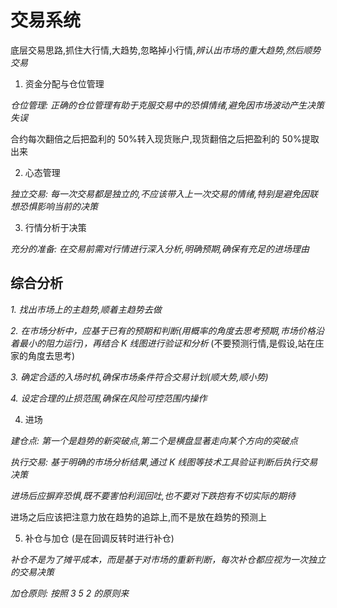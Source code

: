# 交易系统

底层交易思路,抓住大行情,大趋势,忽略掉小行情,_辨认出市场的重大趋势,然后顺势交易_

1. 资金分配与仓位管理

_仓位管理: 正确的仓位管理有助于克服交易中的恐惧情绪,避免因市场波动产生决策失误_

合约每次翻倍之后把盈利的 50%转入现货账户,现货翻倍之后把盈利的 50%提取出来

2. 心态管理

_独立交易: 每一次交易都是独立的,不应该带入上一次交易的情绪,特别是避免因联想恐惧影响当前的决策_

3. 行情分析于决策

_充分的准备: 在交易前需对行情进行深入分析,明确预期,确保有充足的进场理由_

## 综合分析

_1. 找出市场上的主趋势,顺着主趋势去做_

_2. 在市场分析中，应基于已有的预期和判断(用概率的角度去思考预期,市场价格沿着最小的阻力运行)，再结合 K 线图进行验证和分析_
(不要预测行情,是假设,站在庄家的角度去思考)

_3. 确定合适的入场时机,确保市场条件符合交易计划(顺大势,顺小势)_

_4. 设定合理的止损范围,确保在风险可控范围内操作_

4. 进场

_建仓点: 第一个是趋势的新突破点,第二个是横盘显著走向某个方向的突破点_

_执行交易: 基于明确的市场分析结果,通过 K 线图等技术工具验证判断后执行交易决策_

_进场后应摒弃恐惧,既不要害怕利润回吐,也不要对下跌抱有不切实际的期待_

进场之后应该把注意力放在趋势的追踪上,而不是放在趋势的预测上

5. 补仓与加仓 (是在回调反转时进行补仓)

_补仓不是为了摊平成本，而是基于对市场的重新判断，每次补仓都应视为一次独立的交易决策_

_加仓原则: 按照 3 5 2 的原则来_

